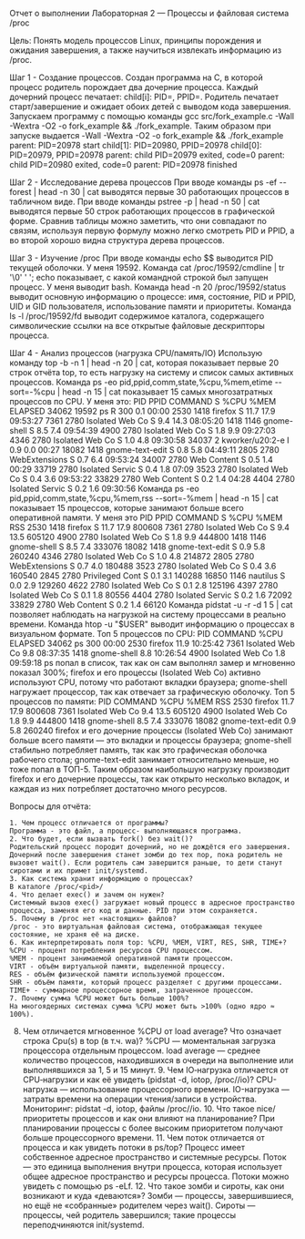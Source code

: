 Отчет о выполнении Лабораторная 2 — Процессы и файловая система /proc

Цель: Понять модель процессов Linux, принципы порождения и ожидания завершения, а также научиться извлекать информацию из /proc.

Шаг 1 - Создание процессов.
Создан программа на С, в которой процесс родитель порождает два дочерние процесса. Каждый дочерний процесс печатает: child[i]: PID=<pid>, PPID=<ppid>. Родитель печатает старт/завершение и ожидает обоих детей с выводом кода завершения. Запускаем программу с помощью команды gcc src/fork_example.c -Wall -Wextra -O2 -o fork_example && ./fork_example. Таким образом при запуске выдается 
-Wall -Wextra -O2 -o fork_example && ./fork_example
parent: PID=20978 start
child[1]: PID=20980, PPID=20978
child[0]: PID=20979, PPID=20978
parent: child PID=20979 exited, code=0
parent: child PID=20980 exited, code=0
parent: PID=20978 finished

Шаг 2 - Исследование дерева процессов
При вводе команды ps -ef --forest | head -n 30 | cat выводятся первые 30 работающих процессов в табличном виде. При вводе команды pstree -p | head -n 50 | cat выводятся первые 50 строк работающих процессов в графической форме.
Сравнив таблицы можно заметить, что они совпадают по связям, используя первую формулу можно легко смотреть PID и PPID, а во второй хорошо видна структура дерева процессов.

Шаг 3 - Изучение /proc
При вводе команды echo $$ выводится PID текущей оболочки. У меня 19592.
Команда cat /proc/19592/cmdline | tr '\0' ' '; echo показывает, с какой командной строкой был запущен процесс. У меня выводит bash.
Команда head -n 20 /proc/19592/status выводит основную информацию о процессе: имя, состояние, PID и PPID, UID и GID пользователя, использование памяти и приоритеты.
Команда ls -l /proc/19592/fd выводит содержимое каталога, содержащего символические ссылки на все открытые файловые дескрипторы процесса.

Шаг 4 - Анализ процессов (нагрузка CPU/память/IO)
Использую команду top -b -n 1 | head -n 20 | cat, которая показывает первые 20 строк отчёта top, то есть нагрузку на систему и список самых активных процессов.
Команда ps -eo pid,ppid,comm,state,%cpu,%mem,etime --sort=-%cpu | head -n 15 | cat показывает 15 самых многозатратных процессов по CPU. У меня это:
    PID    PPID COMMAND         S %CPU %MEM     ELAPSED
  34062   19592 ps              R  300  0.1       00:00
   2530    1418 firefox         S 11.7 17.9    09:53:27
   7361    2780 Isolated Web Co S  9.4 14.3    08:05:20
   1418    1146 gnome-shell     S  8.5  7.4    09:54:39
   4900    2780 Isolated Web Co S  1.8  9.9    09:27:03
   4346    2780 Isolated Web Co S  1.0  4.8    09:30:58
  34037       2 kworker/u20:2-e I  0.9  0.0       00:27
  18082    1418 gnome-text-edit S  0.8  5.8    04:49:11
   2805    2780 WebExtensions   S  0.7  6.4    09:53:24
  34007    2780 Web Content     S  0.5  1.4       00:29
  33719    2780 Isolated Servic S  0.4  1.8       07:09
   3523    2780 Isolated Web Co S  0.4  3.6    09:53:22
  33829    2780 Web Content     S  0.2  1.4       04:28
   4404    2780 Isolated Servic S  0.2  1.6    09:30:56
Команда ps -eo pid,ppid,comm,state,%cpu,%mem,rss --sort=-%mem | head -n 15 | cat показывает 15 процессов, которые занимают больше всего оперативной памяти. У меня это 
   PID    PPID COMMAND         S %CPU %MEM   RSS
   2530    1418 firefox         S 11.7 17.9 800608
   7361    2780 Isolated Web Co S  9.4 13.5 605120
   4900    2780 Isolated Web Co S  1.8  9.9 444800
   1418    1146 gnome-shell     S  8.5  7.4 333076
  18082    1418 gnome-text-edit S  0.9  5.8 260240
   4346    2780 Isolated Web Co S  1.0  4.8 214872
   2805    2780 WebExtensions   S  0.7  4.0 180488
   3523    2780 Isolated Web Co S  0.4  3.6 160540
   2845    2780 Privileged Cont S  0.1  3.1 140288
  16850    1146 nautilus        S  0.0  2.9 129260
   4622    2780 Isolated Web Co S  0.1  2.8 125196
   4397    2780 Isolated Web Co S  0.1  1.8 80556
   4404    2780 Isolated Servic S  0.2  1.6 72092
  33829    2780 Web Content     S  0.2  1.4 66120
Команда pidstat -u -r -d 1 5 | cat позволяет наблюдать на нагрузкой на систему процессами в реально времени.
Команда htop -u "$USER" выводит информацию о процессах в визуальном формате.
Топ 5 процессов по CPU:
   PID  COMMAND         %CPU     ELAPSED
  34062 ps               300      00:00
   2530 firefox         11.9    10:25:42
   7361 Isolated Web Co  9.8    08:37:35
   1418 gnome-shell      8.8    10:26:54
   4900 Isolated Web Co  1.8    09:59:18
   ps попал в список, так как он сам выполнял замер и мгновенно показал 300%;
firefox и его процессы (Isolated Web Co) активно используют CPU, потому что работают вкладки браузера;
gnome-shell нагружает процессор, так как отвечает за графическую оболочку.
Топ 5 процессов по памяти:
   PID   COMMAND          %CPU %MEM  RSS
 2530    firefox          11.7 17.9 800608
   7361  Isolated Web Co   9.4 13.5 605120
   4900  Isolated Web Co   1.8  9.9 444800
   1418  gnome-shell       8.5  7.4 333076
  18082  gnome-text-edit   0.9  5.8 260240
  firefox и его дочерние процессы (Isolated Web Co) занимают больше всего памяти — это вкладки и процессы браузера;
gnome-shell стабильно потребляет память, так как это графическая оболочка рабочего стола;
gnome-text-edit занимает относительно меньше, но тоже попал в ТОП-5.
Таким образом наибольшую нагрузку производит firefox и его дочерние процессы, так как открыто несколько вкладок, и каждая из них потребляет достаточно много ресурсов.

Вопросы для отчёта:

    1. Чем процесс отличается от программы?
    Программа - это файл, а процесс- выполняющаяся программа.
    2. Что будет, если вызвать fork() без wait()?
    Родительский процесс породит дочерний, но не дождётся его завершения. Дочерний после завершения станет зомби до тех пор, пока родитель не вызовет wait(). Если родитель сам завершится раньше, то дети станут сиротами и их примет init/systemd.
    3. Как система хранит информацию о процессах?
    В каталоге /proc/<pid>/
    4. Что делает exec() и зачем он нужен?
    Системный вызов exec() загружает новый процесс в адресное пространство процесса, заменяя его код и данные. PID при этом сохраняется.
    5. Почему в /proc нет «настоящих» файлов?
    /proc - это виртуальная файловая система, отображающая текущее состояние, не храня её на диске.
    6. Как интерпретировать поля top: %CPU, %MEM, VIRT, RES, SHR, TIME+?
    %CPU - процент потребления ресурсов CPU процессом.
    %MEM - процент занимаемой оперативной памяти процессом.
    VIRT - объём виртуальной памяти, выделенной процессу.
    RES - объём физической памяти используемой процессом.
    SHR - объём памяти, который процесс разделяет с другими процессами.
    TIME+ - суммарное процессорное время, затраченное процессом.
    7. Почему сумма %CPU может быть больше 100%?
    На многоядерных системах сумма %CPU может быть >100% (одно ядро ≈ 100%).
8. Чем отличается мгновенное %CPU от load average? Что означает строка Cpu(s) в top (в т.ч. wa)?
    %CPU — моментальная загрузка процессора отдельным процессом.
    load average — среднее количество процессов, находившихся в очереди на выполнение или выполнявшихся за 1, 5 и 15 минут.
    9. Чем IO‑нагрузка отличается от CPU‑нагрузки и как её увидеть (pidstat -d, iotop, /proc/<pid>/io)?
    CPU-нагрузка — использование процессорного времени.
    IO-нагрузка — затраты времени на операции чтения/записи в устройства.
    Мониторинг: pidstat -d, iotop, файлы /proc/<pid>/io.
    10. Что такое nice/приоритеты процессов и как они влияют на планирование?
    При планировании процессы с более высоким приоритетом получают больше процессорного времени.
    11. Чем поток отличается от процесса и как увидеть потоки в ps/top?
    Процесс имеет собственное адресное пространство и системные ресурсы. Поток — это единица выполнения внутри процесса, которая использует общее адресное пространство и ресурсы процесса. Потоки можно увидеть с помощью ps -eLf.
    12. Что такое зомби и сироты, как они возникают и куда «деваются»?
    Зомби — процессы, завершившиеся, но ещё не «собранные» родителем через wait().
    Сироты — процессы, чей родитель завершился; такие процессы переподчиняются init/systemd.

